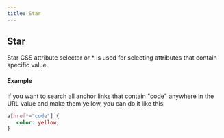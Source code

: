 ```yaml
---
title: Star
---
```

## Star

Star CSS attribute selector or * is used for selecting attributes that contain specific value.

#### Example

If you want to search all anchor links that contain "code" anywhere in the URL value and make them yellow, you can do it like this:

```css
a[href*="code"] {
   color: yellow;
}
```

